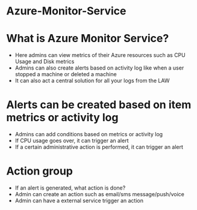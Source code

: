 # Azure-Monitor-Service

# What is Azure Monitor Service?
- Here admins can view metrics of their Azure resources such as CPU Usage and Disk metrics 
- Admins can also create alerts based on activity log like when a user stopped a machine or deleted a machine
- It can also act a central solution for all your logs from the LAW


# Alerts can be created based on item metrics or activity log
- Admins can add conditions based on metrics or activity log
- If CPU usage goes over, it can trigger an alert
- If a certain administrative action is performed, it can trigger an alert

# Action group
- If an alert is generated, what action is done?
- Admin can create an action such as email/sms message/push/voice
- Admin can have a external service trigger an action
